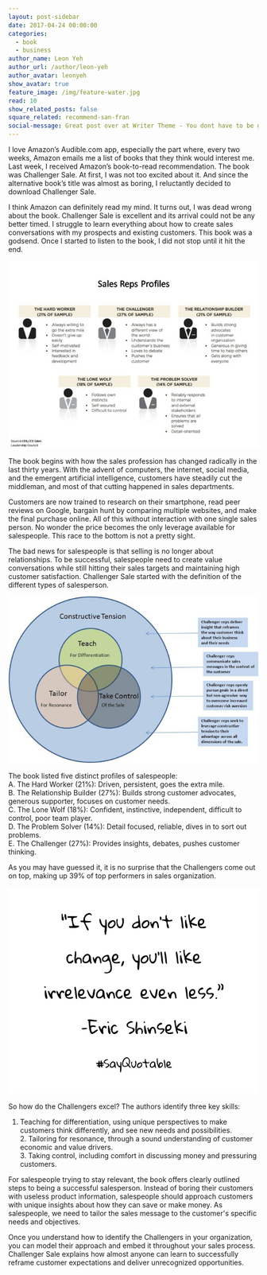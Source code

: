 ```yaml
---
layout: post-sidebar
date: 2017-04-24 00:00:00
categories:
  - book
  - business
author_name: Leon Yeh
author_url: /author/leon-yeh
author_avatar: leonyeh
show_avatar: true
feature_image: /img/feature-water.jpg
read: 10
show_related_posts: false
square_related: recommend-san-fran
social-message: Great post over at Writer Theme - You dont have to be great to get started
---
```



I love Amazon’s Audible.com app, especially the part where, every two weeks, Amazon emails me a list of books that they think would interest me. Last week, I received Amazon’s book-to-read recommendation. The book was Challenger Sale. At first, I was not too excited about it. And since the alternative book’s title was almost as boring, I reluctantly decided to download Challenger Sale.

I think Amazon can definitely read my mind. It turns out, I was dead wrong about the book. Challenger Sale is excellent and its arrival could not be any better timed. I struggle to learn everything about how to create sales conversations with my prospects and existing customers. This book was a godsend. Once I started to listen to the book, I did not stop until it hit the end.

![](/uploads/versions/challanger1---x----800-600x---.jpg)

The book begins with how the sales profession has changed radically in the last thirty years. With the advent of computers, the internet, social media, and the emergent artificial intelligence, customers have steadily cut the middleman, and most of that cutting happened in sales departments.

Customers are now trained to research on their smartphone, read peer reviews on Google, bargain hunt by comparing multiple websites, and make the final purchase online. All of this without interaction with one single sales person. No wonder the price becomes the only leverage available for salespeople. This race to the bottom is not a pretty sight.

The bad news for salespeople is that selling is no longer about relationships. To be successful, salespeople need to create value conversations while still hitting their sales targets and maintaining high customer satisfaction. Challenger Sale started with the definition of the different types of salesperson.

![](/uploads/versions/challanger2---x----640-427x---.jpg)

The book listed five distinct profiles of salespeople:
<br>A. The Hard Worker (21%): Driven, persistent, goes the extra mile.
<br>B. The Relationship Builder (27%): Builds strong customer advocates, generous supporter, focuses on customer needs.
<br>C. The Lone Wolf (18%): Confident, instinctive, independent, difficult to control, poor team player.
<br>D. The Problem Solver (14%): Detail focused, reliable, dives in to sort out problems.
<br>E. The Challenger (27%): Provides insights, debates, pushes customer thinking.

As you may have guessed it, it is no surprise that the Challengers come out on top, making up 39% of top performers in sales organization.

![](/uploads/versions/challanger3---x----769-634x---.png)

So how do the Challengers excel? The authors identify three key skills:

1. Teaching for differentiation, using unique perspectives to make customers think differently, and see new needs and possibilities.
   <br>2. Tailoring for resonance, through a sound understanding of customer economic and value drivers.
   <br>3. Taking control, including comfort in discussing money and pressuring customers.

For salespeople trying to stay relevant, the book offers clearly outlined steps to being a successful salesperson. Instead of boring their customers with useless product information, salespeople should approach customers with unique insights about how they can save or make money. As salespeople, we need to tailor the sales message to the customer's specific needs and objectives.

Once you understand how to identify the Challengers in your organization, you can model their approach and embed it throughout your sales process. Challenger Sale explains how almost anyone can learn to successfully reframe customer expectations and deliver unrecognized opportunities.